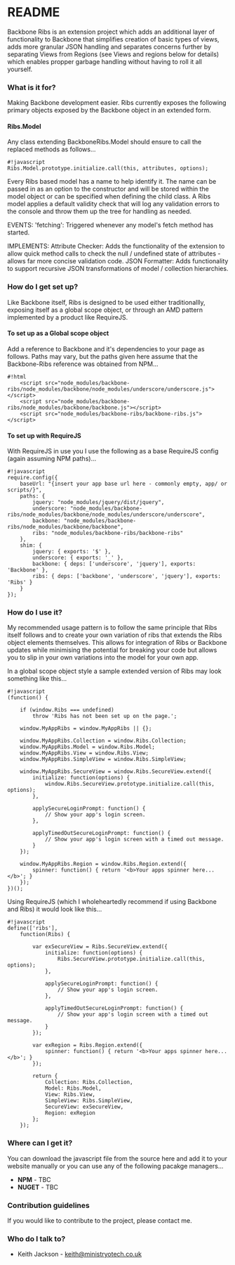 # README #

Backbone Ribs is an extension project which adds an additional layer of functionality to Backbone that simplifies creation of basic types of views, adds more granular JSON handling and separates concerns further by separating Views from Regions (see Views and regions below for details) which enables propper garbage handling without having to roll it all yourself.

### What is it for? ###
Making Backbone development easier. Ribs currently exposes the following primary objects exposed by the Backbone object in an extended form.

#### Ribs.Model ####
Any class extending BackboneRibs.Model should ensure to call the replaced methods as follows...
```
#!javascript
Ribs.Model.prototype.initialize.call(this, attributes, options);
```
Every Ribs based model has a name to help identify it. The name can be passed in as an option to the constructor and will be stored within the model object or can be specified when defining the child class. A Ribs model applies a default validity check that will log any validation errors to the console and throw them up the tree for handling as needed.
     
EVENTS:
'fetching': Triggered whenever any model's fetch method has started.
        
IMPLEMENTS:
Attribute Checker: Adds the functionality of the extension to allow quick method calls to check the null / undefined state of attributes - allows far more concise validation code.
JSON Formatter: Adds functionality to support recursive JSON transformations of model / collection hierarchies.

### How do I get set up? ###
Like Backbone itself, Ribs is designed to be used either traditionallly, exposing itself as a global scope object, or through an AMD pattern implemented by a product like RequireJS.

#### To set up as a Global scope object ####
Add a reference to Backbone and it's dependencies to your page as follows. Paths may vary, but the paths given here assume that the Backbone-Ribs reference was obtained from NPM...
```
#!html
    <script src="node_modules/backbone-ribs/node_modules/backbone/node_modules/underscore/underscore.js"></script>
    <script src="node_modules/backbone-ribs/node_modules/backbone/backbone.js"></script>
    <script src="node_modules/backbone-ribs/backbone-ribs.js"></script>
```

#### To set up with RequireJS ####
With RequireJS in use you I use the following as a base RequireJS config (again assuming NPM paths)...
```
#!javascript
require.config({
    baseUrl: "{insert your app base url here - commonly empty, app/ or scripts/}",
    paths: {
        jquery: "node_modules/jquery/dist/jquery",
        underscore: "node_modules/backbone-ribs/node_modules/backbone/node_modules/underscore/underscore",
        backbone: "node_modules/backbone-ribs/node_modules/backbone/backbone",
        ribs: "node_modules/backbone-ribs/backbone-ribs"
    },
    shim: {
        jquery: { exports: '$' },
        underscore: { exports: '_' },
        backbone: { deps: ['underscore', 'jquery'], exports: 'Backbone' },
        ribs: { deps: ['backbone', 'underscore', 'jquery'], exports: 'Ribs' }
    }
});
```

### How do I use it? ###
My recommended usage pattern is to follow the same principle that Ribs itself follows and to create your own variation of ribs that extends the Ribs object elements themselves. This allows for integration of Ribs or Backbone updates while minimising the potential for breaking your code but allows you to slip in your own variations into the model for your own app.

In a global scope object style a sample extended version of Ribs may look something like this...
```
#!javascript
(function() {

    if (window.Ribs === undefined)
        throw 'Ribs has not been set up on the page.';

    window.MyAppRibs = window.MyAppRibs || {};

    window.MyAppRibs.Collection = window.Ribs.Collection;
    window.MyAppRibs.Model = window.Ribs.Model;
    window.MyAppRibs.View = window.Ribs.View;
    window.MyAppRibs.SimpleView = window.Ribs.SimpleView;

    window.MyAppRibs.SecureView = window.Ribs.SecureView.extend({
        initialize: function(options) {
            window.Ribs.SecureView.prototype.initialize.call(this, options);
        },

        applySecureLoginPrompt: function() {
            // Show your app's login screen.
        },

        applyTimedOutSecureLoginPrompt: function() {
            // Show your app's login screen with a timed out message.
        }
    });

    window.MyAppRibs.Region = window.Ribs.Region.extend({
        spinner: function() { return '<b>Your apps spinner here...</b>'; }
    });
})();
```

Using RequireJS (which I wholeheartedly recommend if using Backbone and Ribs) it would look like this...
```
#!javascript
define(['ribs'],
    function(Ribs) {

        var exSecureView = Ribs.SecureView.extend({
            initialize: function(options) {
                Ribs.SecureView.prototype.initialize.call(this, options);
            },

            applySecureLoginPrompt: function() {
                // Show your app's login screen.
            },

            applyTimedOutSecureLoginPrompt: function() {
                // Show your app's login screen with a timed out message.
            }
        });

        var exRegion = Ribs.Region.extend({
            spinner: function() { return '<b>Your apps spinner here...</b>'; }
        });

        return {
            Collection: Ribs.Collection,
            Model: Ribs.Model,
            View: Ribs.View,
            SimpleView: Ribs.SimpleView,
            SecureView: exSecureView,
            Region: exRegion
        };
    });
```

### Where can I get it? ###
You can download the javascript file from the source here and add it to your website manually or you can use any of the following pacakge managers...

- **NPM** - TBC
- **NUGET** - TBC

### Contribution guidelines ###
If you would like to contribute to the project, please contact me.

### Who do I talk to? ###
* Keith Jackson - keith@ministryotech.co.uk